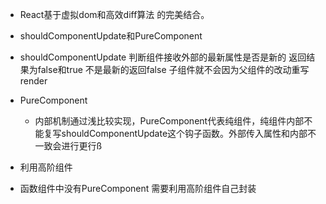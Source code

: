 * React基于虚拟dom和高效diff算法 的完美结合。

* shouldComponentUpdate和PureComponent

* shouldComponentUpdate 判断组件接收外部的最新属性是否是新的 返回结果为false和true  不是最新的返回false 子组件就不会因为父组件的改动重写render

* PureComponent
  - 内部机制通过浅比较实现，PureComponent代表纯组件，纯组件内部不能复写shouldComponentUpdate这个钩子函数。外部传入属性和内部不一致会进行更行ß

* 利用高阶组件
* 函数组件中没有PureComponent 需要利用高阶组件自己封装
